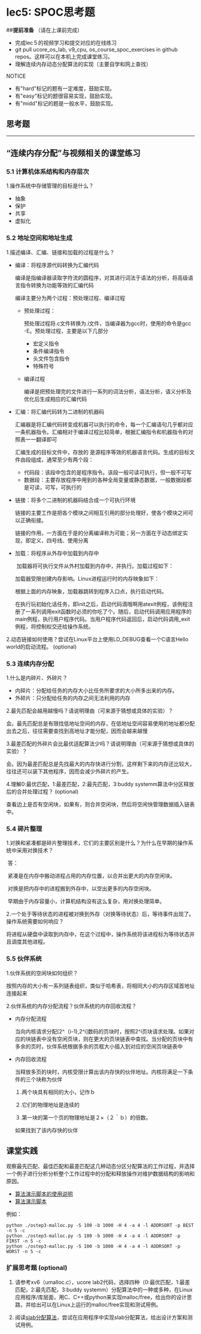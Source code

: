 # lec5: SPOC思考题

##**提前准备**
（请在上课前完成）

- 完成lec５的视频学习和提交对应的在线练习
- git pull ucore_os_lab, v9_cpu, os_course_spoc_exercises in github repos。这样可以在本机上完成课堂练习。
- 理解连续内存动态分配算法的实现（主要自学和网上查找）

NOTICE
- 有"hard"标记的题有一定难度，鼓励实现。
- 有"easy"标记的题很容易实现，鼓励实现。
- 有"midd"标记的题是一般水平，鼓励实现。


## 思考题
---

## “连续内存分配”与视频相关的课堂练习

### 5.1 计算机体系结构和内存层次

1.操作系统中存储管理的目标是什么？

* 抽象
* 保护
* 共享
* 虚拟化


### 5.2 地址空间和地址生成
1.描述编译、汇编、链接和加载的过程是什么？

* 编译：将程序源代码转换为汇编代码

  ​	编译是指编译器读取字符流的圆程序，对其进行词法于语法的分析，将高级语言指令转换为功能等效的汇编代码

  编译主要分为两个过程：预处理过程、编译过程

  * 预处理过程：

    预处理过程将.c文件转换为.i文件，当编译器为gcc时，使用的命令是gcc -E。预处理过程，主要是以下几部分

    * 宏定义指令
    * 条件编译指令
    * 头文件包含指令
    * 特殊符号

  * 编译过程

    编译是把预处理完的文件进行一系列的词法分析，语法分析，语义分析及优化后生成相应的汇编代码

* 汇编：将汇编代码转为二进制的机器码

  ​	汇编器是将汇编代码转变成机器可以执行的命令，每一个汇编语句几乎都对应一条机器指令。汇编相对于编译过程比较简单，根据汇编指令和机器指令的对照表一一翻译即可

  汇编生成的目标文件中，存放的 是源程序等效的机器语言代码。生成的目标文件由段组成，通常至少有两个段：

  * 代码段：该段中包含的是程序指令。该段一般可读可执行，但一般不可写
  * 数据段：主要存放程序中用到的各种全局变量或静态数据，一般数据段都是可读，可写，可执行的

* 链接：将多个二进制的机器码结合成一个可执行环境

  ​	链接的主要工作是把各个模块之间相互引用的部分处理好，使各个模块之间可以正确衔接。

  链接的作用，一方面在于是的分离编译称为可能；另一方面在于动态绑定实现，即定义、四号线、使用分离

* 加载：将程序从外存中加载到内存中

  ​	加载器将可执行文件从外村加载到内存中，并执行。加载过程如下：

  加载器受限创建内存影响。Linux进程运行时的内存映象如下：

  根据上面的内存映象，加载器跳转到程序入口点，执行启动代码。

  在执行玩初始化话任务，即init之后，启动代码滴哦啊用atexit例程，该例程注册了一系列调用exit函数时必须的你吃了个。随后，启动代码调用应用程序的main例程，执行用户程序代码。当用户程序代码返回后，启动代码调用_exit例程，将控制权交还给操作系统。

2.动态链接如何使用？尝试在Linux平台上使用LD_DEBUG查看一个C语言Hello world的启动流程。  (optional)



### 5.3 连续内存分配
1.什么是内碎片、外碎片？

* 内碎片：分配给任务的内存大小比任务所要求的大小所多出来的内存。
* 外碎片：只分配给任务的内存之间无法利用的内存

2.最先匹配会越用越慢吗？请说明理由（可来源于猜想或具体的实验）？

​	会。最先匹配总是有限找低地址空间的内存，在低地址空间容易使用的地址都分配出去之后，往往需要查找到高地址才能分配，因而会越来越慢

3.最差匹配的外碎片会比最优适配算法少吗？请说明理由（可来源于猜想或具体的实验）？

​	会。因为最差匹配总是先找最大的内存快进行分割，这样剩下来的内存还比较大，往往还可以装下其他程序，因而会减少外碎片的产生。

4.理解0:最优匹配，1:最差匹配，2:最先匹配，3:buddy systemm算法中分区释放后的合并处理过程？ (optional)

​	查看边上是否有空闲块，如果有，则合并空闲块，然后将空闲快管理数据插入链表中。


### 5.4 碎片整理
1.对换和紧凑都是碎片整理技术，它们的主要区别是什么？为什么在早期的操作系统中采用对换技术？  

​	答：

​	紧凑是在内存中搬动进程占用的内存位置，以合并出更大的内存空闲块。

​	对换是把内存中的进程搬到外存中，以空出更多的内存空闲块。

​	早期由于内存容量小，计算机结构没有这么复杂，用对换处理简单。	

2.一个处于等待状态的进程被对换到外存（对换等待状态）后，等待事件出现了。操作系统需要如何响应？

​	将进程从硬盘中读取到内存中，在这个过程中，操作系统将该进程标为等待状态并且调度其他进程。

### 5.5 伙伴系统
1.伙伴系统的空闲块如何组织？

​	按照内存的大小有一系列链表组织，类似于哈希表，将相同大小的内存区域首地址连接起来

2.伙伴系统的内存分配流程？伙伴系统的内存回收流程？

* 内存分配流程

  当向内核请求分配[2^（i-1),2^i]数码的页块时，按照2^i页块请求处理。如果对应的块链表中没有空闲页块，则在更大的页块链表中查找。当分配的页块中有多余的页时，伙伴系统根据多余的页框大小插入到对应的空闲页块链表中

  

* 内存回收流程

  当释放多页的块时，内核受限计算出该内存快的伙伴地址。内核将满足一下条件的三个块称为伙伴

  １.两个块具有相同的大小，记作ｂ

  ２.它们的物理地址是连续的

  ３.第一块的第一个页的物理地址是２×（２＾ｂ）的倍数。

  如果找到了该内存快的伙伴

## 课堂实践

观察最先匹配、最佳匹配和最差匹配这几种动态分区分配算法的工作过程，并选择一个例子进行分析分析整个工作过程中的分配和释放操作对维护数据结构的影响和原因。

  * [算法演示脚本的使用说明](https://github.com/chyyuu/os_tutorial_lab/blob/master/ostep/ostep3-malloc.md)
  * [算法演示脚本](https://github.com/chyyuu/os_tutorial_lab/blob/master/ostep/ostep3-malloc.py)

例如：
```
python ./ostep3-malloc.py -S 100 -b 1000 -H 4 -a 4 -l ADDRSORT -p BEST -n 5 -c
python ./ostep3-malloc.py -S 100 -b 1000 -H 4 -a 4 -l ADDRSORT -p FIRST -n 5 -c
python ./ostep3-malloc.py -S 100 -b 1000 -H 4 -a 4 -l ADDRSORT -p WORST -n 5 -c
```

### 扩展思考题 (optional)

1. 请参考xv6（umalloc.c），ucore lab2代码，选择四种（0:最优匹配，1:最差匹配，2:最先匹配，3:buddy systemm）分配算法中的一种或多种，在Linux应用程序/库层面，用C、C++或python来实现malloc/free，给出你的设计思路，并给出可以在Linux上运行的malloc/free实现和测试用例。


2. 阅读[slab分配算法](http://en.wikipedia.org/wiki/Slab_allocation)，尝试在应用程序中实现slab分配算法，给出设计方案和测试用例。
